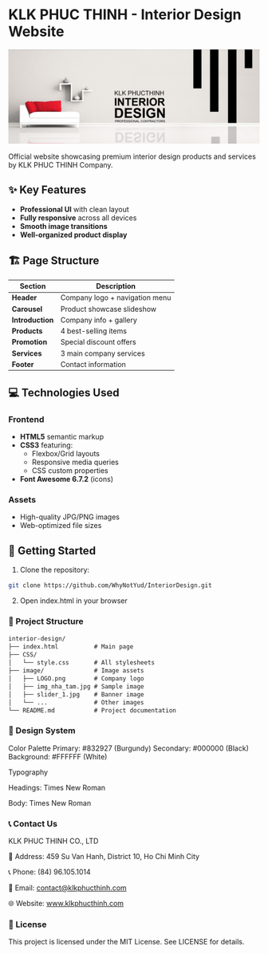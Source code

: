 # KLK PHUC THINH - Interior Design Website

![Showcase Banner](./image/slider_1.jpg)

Official website showcasing premium interior design products and services by KLK PHUC THINH Company.

## ✨ Key Features

- **Professional UI** with clean layout
- **Fully responsive** across all devices
- **Smooth image transitions**
- **Well-organized product display**

## 🏗️ Page Structure

| Section | Description |
|---------|-------------|
| **Header** | Company logo + navigation menu |
| **Carousel** | Product showcase slideshow |
| **Introduction** | Company info + gallery |
| **Products** | 4 best-selling items |
| **Promotion** | Special discount offers |
| **Services** | 3 main company services |
| **Footer** | Contact information |

## 💻 Technologies Used

### Frontend
- **HTML5** semantic markup
- **CSS3** featuring:
  - Flexbox/Grid layouts
  - Responsive media queries
  - CSS custom properties
- **Font Awesome 6.7.2** (icons)

### Assets
- High-quality JPG/PNG images
- Web-optimized file sizes

## 🚀 Getting Started

1. Clone the repository:
```bash
git clone https://github.com/WhyNotYud/InteriorDesign.git
```
2. Open index.html in your browser

### 📁 Project Structure
```
interior-design/
├── index.html          # Main page
├── CSS/
│   └── style.css       # All stylesheets
├── image/              # Image assets
│   ├── LOGO.png        # Company logo
│   ├── img_nha_tam.jpg # Sample image
│   ├── slider_1.jpg    # Banner image
│   └── ...             # Other images
└── README.md           # Project documentation
```

### 🎨 Design System
Color Palette
Primary: #832927 (Burgundy)
Secondary: #000000 (Black)
Background: #FFFFFF (White)

Typography

Headings: Times New Roman

Body: Times New Roman

### 📞 Contact Us
KLK PHUC THINH CO., LTD

🏢 Address: 459 Su Van Hanh, District 10, Ho Chi Minh City

📞 Phone: (84) 96.105.1014

📧 Email: contact@klkphucthinh.com

🌐 Website: www.klkphucthinh.com

### 📜 License
This project is licensed under the MIT License. See LICENSE for details.
